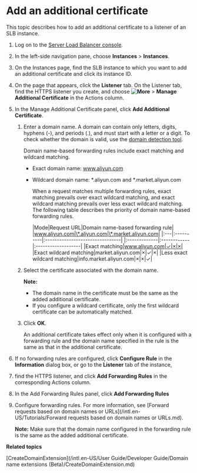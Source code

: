 # Add an additional certificate

This topic describes how to add an additional certificate to a listener of an SLB instance.

1.  Log on to the [Server Load Balancer console](https://slb.console.aliyun.com/slb).

2.  In the left-side navigation pane, choose **Instances** \> **Instances**.

3.  On the Instances page, find the SLB instance to which you want to add an additional certificate and click its instance ID.

4.  On the page that appears, click the **Listener** tab. On the Listener tab, find the HTTPS listener you create, and choose **![More](https://static-aliyun-doc.oss-accelerate.aliyuncs.com/assets/img/en-US/1919031161/p230808.png)** \> **Manage Additional Certificate** in the Actions column.

5.  In the Manage Additional Certificate panel, click **Add Additional Certificate**.

    1.  Enter a domain name. A domain can contain only letters, digits, hyphens \(-\), and periods \(.\), and must start with a letter or a digit. To check whether the domain is valid, use the [domain detection tool](https://zijian.aliyun.com).

        Domain name-based forwarding rules include exact matching and wildcard matching.

        -   Exact domain name: www.aliyun.com
        -   Wildcard domain name: \*.aliyun.com and \*.market.aliyun.com

            When a request matches multiple forwarding rules, exact matching prevails over exact wildcard matching, and exact wildcard matching prevails over less exact wildcard matching. The following table describes the priority of domain name-based forwarding rules.

            |Mode|Request URL|Domain name-based forwarding rule|
|www.aliyun.com|\*.aliyun.com|\*.market.aliyun.com|
            |:---|:----------|:--------------------------------|
            |:-------------|:------------|:-------------------|
            |Exact matching|www.aliyun.com|✓|×|×|
            |Exact wildcard matching|market.aliyun.com|×|✓|×|
            |Less exact wildcard matching|info.market.aliyun.com|×|×|✓|

    2.  Select the certificate associated with the domain name.

        **Note:**

        -   The domain name in the certificate must be the same as the added additional certificate.
        -   If you configure a wildcard certificate, only the first wildcard certificate can be automatically matched.
    3.  Click **OK**.

        An additional certificate takes effect only when it is configured with a forwarding rule and the domain name specified in the rule is the same as that in the additional certificate.

6.  If no forwarding rules are configured, click **Configure Rule** in the **Information** dialog box, or go to the **Listener** tab of the instance,

7.  find the HTTPS listener, and click **Add Forwarding Rules** in the corresponding Actions column.

8.  In the Add Forwarding Rules panel, click **Add Forwarding Rules**

9.  Configure forwarding rules. For more information, see [Forward requests based on domain names or URLs](/intl.en-US/Tutorials/Forward requests based on domain names or URLs.md).

    **Note:** Make sure that the domain name configured in the forwarding rule is the same as the added additional certificate.


**Related topics**  


[CreateDomainExtension](/intl.en-US/User Guide/Developer Guide/Domain name extensions (Beta)/CreateDomainExtension.md)

